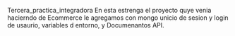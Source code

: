 Tercera_practica_integradora
En esta estrenga el proyecto quye venia hacierndo de Ecommerce le agregamos con mongo unicio de sesion 
y login de usaurio, variables d entorno, y Documenantos API.





